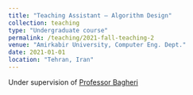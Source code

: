 ```yaml
---
title: "Teaching Assistant – Algorithm Design"
collection: teaching
type: "Undergraduate course"
permalink: /teaching/2021-fall-teaching-2
venue: "Amirkabir University, Computer Eng. Dept."
date: 2021-01-01
location: "Tehran, Iran"
---
```


Under supervision of [Professor Bagheri](https://aut.ac.ir/cv/2072/Alireza%20Bagheri)
<!-- 
Heading 1
======

Heading 2
======

Heading 3
====== -->
